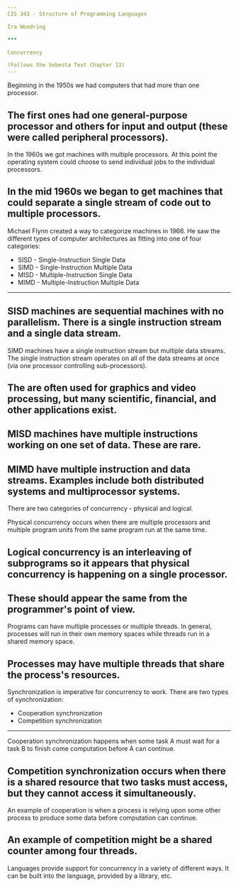 ```yaml
---
CIS 343 - Structure of Programming Languages

Ira Woodring

***

Concurrency

(Follows the Sebesta Text Chapter 13)
---
```

Beginning in the 1950s we had computers that had more than one processor.

The first ones had one general-purpose processor and others for input and output (these were called peripheral processors).
---
In the 1960s we got machines with multiple processors.  At this point the operating system could choose to send individual jobs to the individual processors.

In the mid 1960s we began to get machines that could separate a single stream of code out to multiple processors.
---
Michael Flynn created a way to categorize machines in 1966.  He saw the different types of computer architectures as fitting into one of four categories:

  - SISD - Single-Instruction Single Data
  - SIMD - Single-Instruction Multiple Data
  - MISD - Multiple-Instruction Single Data
  - MIMD - Multiple-Instruction Multiple Data
---
SISD machines are sequential machines with no parallelism.  There is a single instruction stream and a single data stream.
---
SIMD machines have a single instruction stream but multiple data streams.  The single instruction stream operates on all of the data streams at once (via one processor controlling sub-processors).

The are often used for graphics and video processing, but many scientific, financial, and other applications exist.
---
MISD machines have multiple instructions working on one set of data.  These are rare.
---
MIMD have multiple instruction and data streams.  Examples include both distributed systems and multiprocessor systems.
---
There are two categories of concurrency - physical and logical.

Physical concurrency occurs when there are multiple processors and multiple program units from the same program run at the same time.

Logical concurrency is an interleaving of subprograms so it appears that physical concurrency is happening on a single processor.
---
These should appear the same from the programmer's point of view.
---
Programs can have multiple processes or multiple threads.  In general, processes will run in their own memory spaces while threads run in a shared memory space.

Processes may have multiple threads that share the process's resources.
---
Synchronization is imperative for concurrency to work.  There are two types of synchronization:

- Cooperation synchronization
- Competition synchronization
---
Cooperation synchronization happens when some task A must wait for a task B to finish come computation before A can continue.

Competition synchronization occurs when there is a shared resource that two tasks must access, but they cannot access it simultaneously.
---
An example of cooperation is when a process is relying upon some other process to produce some data before computation can continue.

An example of competition might be a shared counter among four threads.
---
Languages provide support for concurrency in a variety of different ways.  It can be built into the language, provided by a library, etc.

